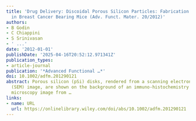 ```yaml
---
title: 'Drug Delivery: Discoidal Porous Silicon Particles: Fabrication and Biodistribution
  in Breast Cancer Bearing Mice (Adv. Funct. Mater. 20/2012)'
authors:
- B Godin
- C Chiappini
- S Srinivasan
- ' ...'
date: '2012-01-01'
publishDate: '2025-04-16T20:52:12.971341Z'
publication_types:
- article-journal
publication: '*Advanced Functional …*'
doi: 10.1002/adfm.201290121
abstract: Porous silicon (pSi) disks, rendered from a scanning electron microscopy
  (SEM) image, are shown on the background of an immuno‐histochemistry fluorescent
  microscopy image from …
links:
- name: URL
  url: https://onlinelibrary.wiley.com/doi/abs/10.1002/adfm.201290121
---
```

